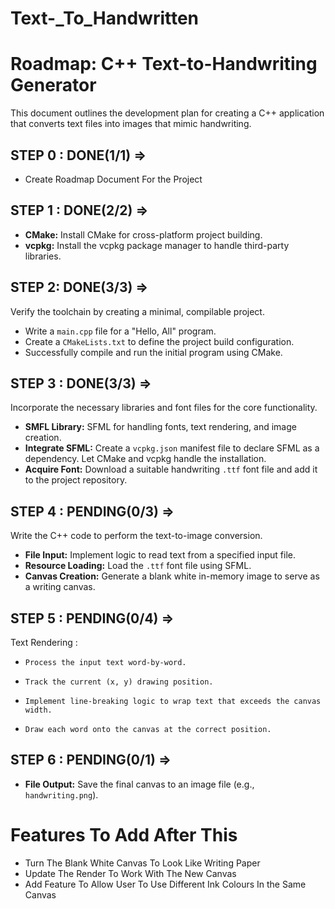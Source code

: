 # Text-\_To_Handwritten

# Roadmap: C++ Text-to-Handwriting Generator

This document outlines the development plan for creating a C++ application that converts text files into images that mimic handwriting.

## STEP 0 : DONE(1/1) =>

- Create Roadmap Document For the Project

## STEP 1 : DONE(2/2) =>

- **CMake:** Install CMake for cross-platform project building.
- **vcpkg:** Install the vcpkg package manager to handle third-party libraries.

## STEP 2: DONE(3/3) =>

Verify the toolchain by creating a minimal, compilable project.

- Write a `main.cpp` file for a "Hello, All" program.
- Create a `CMakeLists.txt` to define the project build configuration.
- Successfully compile and run the initial program using CMake.

## STEP 3 : DONE(3/3) =>

Incorporate the necessary libraries and font files for the core functionality.

- **SMFL Library:** SFML for handling fonts, text rendering, and image creation.
- **Integrate SFML:** Create a `vcpkg.json` manifest file to declare SFML as a dependency. Let CMake and vcpkg handle the installation.
- **Acquire Font:** Download a suitable handwriting `.ttf` font file and add it to the project repository.

## STEP 4 : PENDING(0/3) =>

Write the C++ code to perform the text-to-image conversion.

- **File Input:** Implement logic to read text from a specified input file.
- **Resource Loading:** Load the `.ttf` font file using SFML.
- **Canvas Creation:** Generate a blank white in-memory image to serve as a writing canvas.

## STEP 5 : PENDING(0/4) =>

Text Rendering :

-     Process the input text word-by-word.
-     Track the current (x, y) drawing position.
-     Implement line-breaking logic to wrap text that exceeds the canvas width.
-     Draw each word onto the canvas at the correct position.

## STEP 6 : PENDING(0/1) =>

- **File Output:** Save the final canvas to an image file (e.g., `handwriting.png`).

# Features To Add After This

- Turn The Blank White Canvas To Look Like Writing Paper
- Update The Render To Work With The New Canvas
- Add Feature To Allow User To Use Different Ink Colours In the Same Canvas
